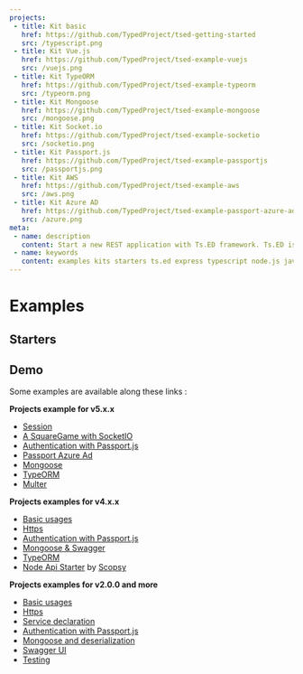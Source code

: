 ```yaml
---
projects:
 - title: Kit basic
   href: https://github.com/TypedProject/tsed-getting-started
   src: /typescript.png
 - title: Kit Vue.js
   href: https://github.com/TypedProject/tsed-example-vuejs
   src: /vuejs.png    
 - title: Kit TypeORM
   href: https://github.com/TypedProject/tsed-example-typeorm
   src: /typeorm.png
 - title: Kit Mongoose
   href: https://github.com/TypedProject/tsed-example-mongoose
   src: /mongoose.png
 - title: Kit Socket.io
   href: https://github.com/TypedProject/tsed-example-socketio
   src: /socketio.png 
 - title: Kit Passport.js
   href: https://github.com/TypedProject/tsed-example-passportjs
   src: /passportjs.png
 - title: Kit AWS
   href: https://github.com/TypedProject/tsed-example-aws
   src: /aws.png
 - title: Kit Azure AD
   href: https://github.com/TypedProject/tsed-example-passport-azure-ad
   src: /azure.png   
meta:
 - name: description
   content: Start a new REST application with Ts.ED framework. Ts.ED is built on top of Express and use TypeScript language.
 - name: keywords
   content: examples kits starters ts.ed express typescript node.js javascript decorators mvc class models
---
```


# Examples
## Starters

<Projects type="examples"/>

## Demo

Some examples are available along these links :

**Projects example for v5.x.x**

- [Session](https://github.com/TypedProject/tsed-example-session)
- [A SquareGame with SocketIO](https://github.com/TypedProject/tsed-example-socketio)
- [Authentication with Passport.js](https://github.com/TypedProject/tsed-example-passportjs)
- [Passport Azure Ad](https://github.com/TypedProject/tsed-example-passport-azure-ad)
- [Mongoose](https://github.com/TypedProject/tsed-example-mongoose)
- [TypeORM](https://github.com/TypedProject/tsed-example-typeorm)
- [Multer](https://github.com/TypedProject/tsed-example-multer)

**Projects examples for v4.x.x**

- [Basic usages](https://github.com/TypedProject/ts-express-decorators/tree/production/integration/getting-started)
- [Https](https://github.com/TypedProject/example-ts-express-decorator/tree/4.0.0/example-https)
- [Authentication with Passport.js](https://github.com/TypedProject/example-ts-express-decorator/tree/4.0.0/example-passport)
- [Mongoose & Swagger](https://github.com/TypedProject/example-ts-express-decorator/tree/4.0.0/example-mongoose)
- [TypeORM](https://github.com/TypedProject/example-ts-express-decorator/tree/4.0.0/example-typeorm)
- [Node Api Starter](https://github.com/scopsy/node-typescript-starter) by [Scopsy](https://github.com/scopsy)

**Projects examples for v2.0.0 and more**

- [Basic usages](https://github.com/TypedProject/example-ts-express-decorator/tree/2.0.0/example-basic)
- [Https](https://github.com/TypedProject/example-ts-express-decorator/tree/2.0.0/example-https)
- [Service declaration](https://github.com/TypedProject/example-ts-express-decorator/tree/2.0.0/example-services)
- [Authentication with Passport.js](https://github.com/TypedProject/example-ts-express-decorator/tree/2.0.0/example-passport)
- [Mongoose and deserialization](https://github.com/TypedProject/example-ts-express-decorator/tree/2.0.0/example-mongoose)
- [Swagger UI](https://github.com/TypedProject/example-ts-express-decorator/tree/2.0.0/example-swagger)
- [Testing](https://github.com/TypedProject/example-ts-express-decorator/tree/2.0.0/example-testing)
